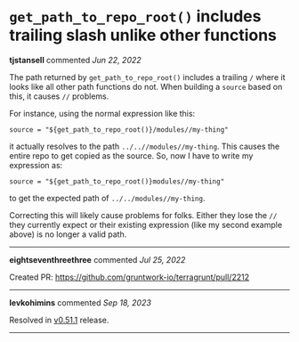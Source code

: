 # `get_path_to_repo_root()` includes trailing slash unlike other functions

**tjstansell** commented *Jun 22, 2022*

The path returned by `get_path_to_repo_root()` includes a trailing `/` where it looks like all other path functions do not.  When building a `source` based on this, it causes `//` problems.

For instance, using the normal expression like this:
```
source = "${get_path_to_repo_root()}/modules//my-thing"
```
it actually resolves to the path `../..//modules//my-thing`.  This causes the entire repo to get copied as the source.  So, now I have to write my expression as:
```
source = "${get_path_to_repo_root()}modules//my-thing"
```
to get the expected path of `../../modules//my-thing`.

Correcting this will likely cause problems for folks.  Either they lose the `//` they currently expect or their existing expression (like my second example above) is no longer a valid path.
<br />
***


**eightseventhreethree** commented *Jul 25, 2022*

Created PR: https://github.com/gruntwork-io/terragrunt/pull/2212
***

**levkohimins** commented *Sep 18, 2023*

Resolved in [v0.51.1](https://github.com/gruntwork-io/terragrunt/releases/tag/v0.51.1) release.
***

